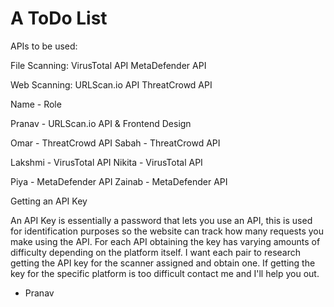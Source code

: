 # A ToDo List

APIs to be used:

File Scanning:
	VirusTotal API
	MetaDefender API

Web Scanning:
	URLScan.io API
	ThreatCrowd API

Name - Role

Pranav - URLScan.io API & Frontend Design

Omar - ThreatCrowd API 
Sabah - ThreatCrowd API

Lakshmi - VirusTotal API
Nikita - VirusTotal API

Piya - MetaDefender API
Zainab - MetaDefender API


Getting an API Key

An API Key is essentially a password that lets you use an API, this is used for identification purposes so the website can track how many requests you make using 
the API. For each API obtaining the key has varying amounts of difficulty depending on the platform itself. I want each pair to research getting the API key for the
scanner assigned and obtain one. If getting the key for the specific platform is too difficult contact me and I'll help you out. 
- Pranav
